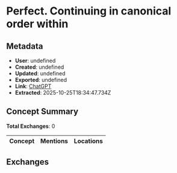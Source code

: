 # Perfect. Continuing in canonical order within

## Metadata

- **User**: undefined
- **Created**: undefined
- **Updated**: undefined
- **Exported**: undefined
- **Link**: [ChatGPT](undefined)
- **Extracted**: 2025-10-25T18:34:47.734Z

## Concept Summary

**Total Exchanges**: 0

| Concept | Mentions | Locations |
|---------|----------|----------|

## Exchanges

